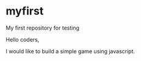 # myfirst
My first repository for testing

Hello coders,

I would like to build a simple game using javascript.
